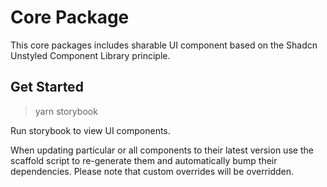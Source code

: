 # Core Package

This core packages includes sharable UI component based on the Shadcn Unstyled Component Library principle.

## Get Started

> yarn storybook

Run storybook to view UI components.

When updating particular or all components to their latest version use the scaffold script to re-generate them and automatically bump their dependencies. Please note that custom overrides will be overridden.
